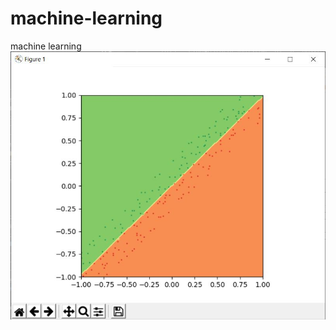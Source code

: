 # machine-learning
machine learning  
![alt text](https://github.com/dong-zhan/machine-learning/blob/master/229%20playground.JPG)

